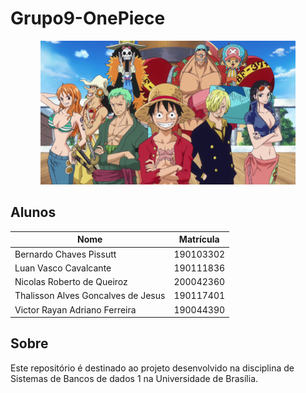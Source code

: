 # Grupo9-OnePiece

<div align="center"><img src="images/one-piece-.jpg" height="230" width="auto"/></div>


## Alunos

| Nome                             | Matrícula | 
| -------------------------------- | --------- | 
| Bernardo Chaves Pissutt   | 190103302 |
| Luan Vasco Cavalcante   | 190111836 | 
| Nicolas Roberto de Queiroz | 200042360 | 
| Thalisson Alves Goncalves de Jesus| 190117401 | 
| Victor Rayan Adriano Ferreira  | 190044390 |              

## Sobre

Este repositório é destinado ao projeto desenvolvido na disciplina de Sistemas de Bancos de dados 1 na Universidade de Brasília.
